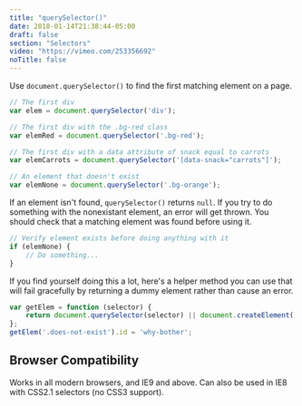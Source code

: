 ```yaml
---
title: "querySelector()"
date: 2018-01-14T21:38:44-05:00
draft: false
section: "Selectors"
video: "https://vimeo.com/253356692"
noTitle: false
---
```


Use `document.querySelector()` to find the first matching element on a page.

```javascript
// The first div
var elem = document.querySelector('div');

// The first div with the .bg-red class
var elemRed = document.querySelector('.bg-red');

// The first div with a data attribute of snack equal to carrots
var elemCarrots = document.querySelector('[data-snack="carrots"]');

// An element that doesn't exist
var elemNone = document.querySelector('.bg-orange');
```

If an element isn't found, `querySelector()` returns `null`. If you try to do something with the nonexistant element, an error will get thrown. You should check that a matching element was found before using it.

```javascript
// Verify element exists before doing anything with it
if (elemNone) {
	// Do something...
}
```

If you find yourself doing this a lot, here's a helper method you can use that will fail gracefully by returning a dummy element rather than cause an error.

```javascript
var getElem = function (selector) {
	return document.querySelector(selector) || document.createElement('_');
};
getElem('.does-not-exist').id = 'why-bother';
```

## Browser Compatibility

Works in all modern browsers, and IE9 and above. Can also be used in IE8 with CSS2.1 selectors (no CSS3 support).